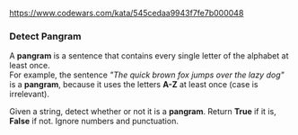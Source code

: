 https://www.codewars.com/kata/545cedaa9943f7fe7b000048

### Detect Pangram  

A **pangram** is a sentence that contains every single letter of the alphabet at least once.  
For example, the sentence *"The quick brown fox jumps over the lazy dog"* is a **pangram**, because it uses the letters **A-Z** at least once (case is irrelevant).  

Given a string, detect whether or not it is a **pangram**. Return **True** if it is, **False** if not. Ignore numbers and punctuation.
